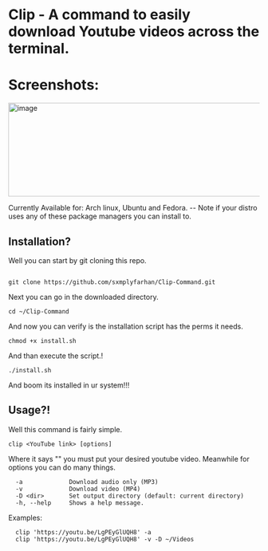 # Clip - A command to easily download Youtube videos across the terminal.

# Screenshots:

<img width="900" height="188" alt="image" src="https://github.com/user-attachments/assets/460797d2-3600-46f1-810b-bb6b77da5902" />


Currently Available for:
Arch linux, Ubuntu and Fedora. -- Note if your distro uses any of these package managers you can install to.

## Installation?

Well you can start by git cloning this repo.

```

git clone https://github.com/sxmplyfarhan/Clip-Command.git
```

Next you can go in the downloaded directory.

```
cd ~/Clip-Command
```

And now you can verify is the installation script has the perms it needs.

```
chmod +x install.sh
```

And than execute the script.!

```
./install.sh
```

And boom its installed in ur system!!!


## Usage?!

Well this command is fairly simple.

`
clip <YouTube link> [options]
`

Where it says "<YouTube link>" you must put your desired youtube video.
Meanwhile for options you can do many things.

```
  -a             Download audio only (MP3)
  -v             Download video (MP4)
  -D <dir>       Set output directory (default: current directory)
  -h, --help     Shows a help message.
```

Examples:

```
  clip 'https://youtu.be/LgPEyGlUQH8' -a
  clip 'https://youtu.be/LgPEyGlUQH8' -v -D ~/Videos
```
